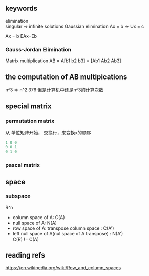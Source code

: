 ## keywords
elimination  
singular => infinite solutions
Gaussian elimination
Ax = b => Ux = c

Ax = b
EAx=Eb

### Gauss-Jordan Elimination
Matrix multiplication AB = A[b1 b2 b3] = [Ab1 Ab2 Ab3]
##  the computation of AB multipications
n^3 => n^2.376
但是计算机中还是n^3的计算次数
## special matrix
### permutation matrix
从 单位矩阵开始， 交换行，来变换x的顺序
```js
1 0 0
0 0 1 
0 1 0
```
### pascal matrix

## space
### subspace
R^n
- column space of A: C(A)
- null space of A: N(A)
- row space of A: transpose column space : C(A')  
- left null space of A(nul space of A transpose) : N(A')  
C(R) != C(A)

## reading refs
https://en.wikipedia.org/wiki/Row_and_column_spaces